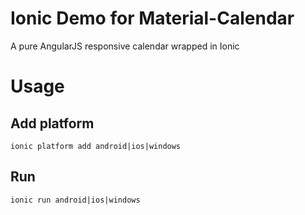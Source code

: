 # Ionic Demo for Material-Calendar

A pure AngularJS responsive calendar wrapped in Ionic

# Usage

## Add platform
`ionic platform add android|ios|windows`

## Run

`ionic run android|ios|windows`
